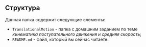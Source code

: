 ## Структура

Данная папка содержит следующие элементы:

* `TranslationalMotion` - папка с домашним заданием по теме *кинематика поступательного движения и средняя скорость*;
* `README.md` - файл, который вы сейчас читаете.